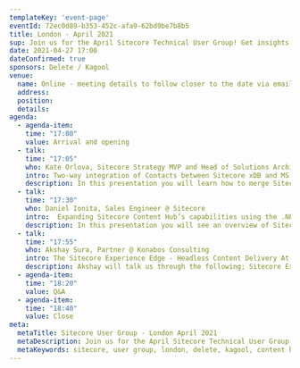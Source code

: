```yaml
---
templateKey: 'event-page'
eventId: 72ec0d89-b353-452c-afa9-62bd9be7b8b5
title: London - April 2021
sup: Join us for the April Sitecore Technical User Group! Get insights in leveraging Microsoft Dynamics data with Sitecore, as well as looking at Content Hub's Experience Edge and customizations to Content Hub itself. Please sign in and RSVP at the bottom of this page, so we can send you the meeting details closer to the date. 
date: 2021-04-27 17:00
dateConfirmed: true
sponsors: Delete / Kagool
venue:
  name: Online - meeting details to follow closer to the date via email after signing up. 
  address: 
  position: 
  details: 
agenda:
  - agenda-item:
    time: "17:00"
    value: Arrival and opening
  - talk:
    time: "17:05"
    who: Kate Orlova, Sitecore Strategy MVP and Head of Solutions Architecture  & Anna Gevel, Sitecore Strategy MVP and Solutions Architect @ Delete / Kagool
    intro: Two-way integration of Contacts between Sitecore xDB and MS Dynamics in real-time
    description: In this presentation you will learn how to merge Sitecore xDB profile data with Microsoft Dynamics customer data to achieve a single customer view. This includes pushing Sitecore xDB contacts and profile scores captured online to Microsoft Dynamics when users register, submit a form or download assets as well as pulling Microsoft Dynamics customer data captured offline via phone calls or physical store visits. We will share our tried and tested approach for powering timely and accurate personalised experiences from richer user profiles. 
  - talk:
    time: "17:30"
    who: Daniel Ionita, Sales Engineer @ Sitecore
    intro:  Expanding Sitecore Content Hub’s capabilities using the .NET SDK
    description: In this presentation you will see an overview of Sitecore Content Hub integrating with downstream systems and a detailed demonstration of combining  Content Hub DAM with Microsoft Office PowerPoint which will ultimately allow users to insert DAM images into slides directly from PowerPoint.
  - talk:
    time: "17:55"
    who: Akshay Sura, Partner @ Konabos Consulting
    intro: The Sitecore Experience Edge - Headless Content Delivery At-Scale by Akshay Sura
    description: Akshay will talk us through the following; Sitecore Experience Edge for Content Hub Benefits, how does it help to deliver omnichannel content?, Content Hub 4.0 walkthrough, Deliver to Edge functionality, Querying Sitecore Experience Edge using the GraphQL endpoint, GraphQL Playground.
  - agenda-item:
    time: "18:20"
    value: Q&A
  - agenda-item:
    time: "18:40"
    value: Close
meta:
  metaTitle: Sitecore User Group - London April 2021  
  metaDescription: Join us for the April Sitecore Technical User Group! 
  metaKeywords: sitecore, user group, london, delete, kagool, content hub, jamstack, graphql, xDb, experience database, dynamics, integration
---
```

